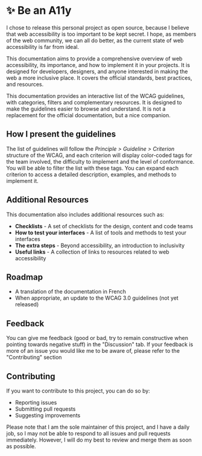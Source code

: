 # ✨ Be an A11y

I chose to release this personal project as open source, because I believe that web accessibility is too important to be kept secret. I hope, as members of the web community, we can all do better, as the current state of web accessibility is far from ideal.

This documentation aims to provide a comprehensive overview of web accessibility, its importance, and how to implement it in your projects. It is designed for developers, designers, and anyone interested in making the web a more inclusive place. It covers the official standards, best practices, and resources.

This documentation provides an interactive list of the WCAG guidelines, with categories, filters and complementary resources. It is designed to make the guidelines easier to browse and understand. It is not a replacement for the official documentation, but a nice companion.

## How I present the guidelines

The list of guidelines will follow the _Principle > Guideline > Criterion_ structure of the WCAG, and each criterion will display color-coded tags for the team involved, the difficulty to implement and the level of conformance. You will be able to filter the list with these tags. You can expand each criterion to access a detailed description, examples, and methods to implement it.

## Additional Resources

This documentation also includes additional resources such as:

- **Checklists** - A set of checklists for the design, content and code teams
- **How to test your interfaces** - A list of tools and methods to test your interfaces
- **The extra steps** - Beyond accessibility, an introduction to inclusivity
- **Useful links** - A collection of links to resources related to web accessibility

## Roadmap

- A translation of the documentation in French
- When appropriate, an update to the WCAG 3.0 guidelines (not yet released)

## Feedback

You can give me feedback (good or bad, try to remain constructive when pointing towards negative stuff) in the "Discussion" tab. If your feedback is more of an issue you would like me to be aware of, please refer to the "Contributing" section

## Contributing

If you want to contribute to this project, you can do so by:

- Reporting issues
- Submitting pull requests
- Suggesting improvements

Please note that I am the sole maintainer of this project, and I have a daily job, so I may not be able to respond to all issues and pull requests immediately. However, I will do my best to review and merge them as soon as possible.
